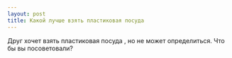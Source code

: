 ```yaml
---
layout: post 
title: Какой лучше взять пластиковая посуда 
--- 
```

Друг хочет взять пластиковая посуда , но не может определиться. Что бы вы посоветовали?
